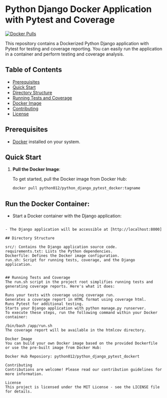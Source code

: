 # Python Django Docker Application with Pytest and Coverage

[![Docker Pulls](https://img.shields.io/docker/pulls/python012/python_django_pytest_docker)](https://hub.docker.com/r/python012/python_django_pytest_docker)

This repository contains a Dockerized Python Django application with Pytest for testing and coverage reporting. You can easily run the application in a container and perform testing and coverage analysis.

## Table of Contents

- [Prerequisites](#prerequisites)
- [Quick Start](#quick-start)
- [Directory Structure](#directory-structure)
- [Running Tests and Coverage](#running-tests-and-coverage)
- [Docker Image](#docker-image)
- [Contributing](#contributing)
- [License](#license)

## Prerequisites

- [Docker](https://www.docker.com/) installed on your system.

## Quick Start

1. **Pull the Docker Image**:

   To get started, pull the Docker image from Docker Hub:

   ```bash
   docker pull python012/python_django_pytest_docker:tagname
   
## Run the Docker Container:

- Start a Docker container with the Django application:

```docker run -p 8000:8000 python012/python_django_pytest_docker:tagname

- The Django application will be accessible at [http://localhost:8000]

## Directory Structure

src/: Contains the Django application source code.
requirements.txt: Lists the Python dependencies.
Dockerfile: Defines the Docker image configuration.
run.sh: Script for running tests, coverage, and the Django application.


## Running Tests and Coverage
The run.sh script in the project root simplifies running tests and generating coverage reports. Here's what it does:

Runs your tests with coverage using coverage run.
Generates a coverage report in HTML format using coverage html.
Runs Pytest for additional testing.
Starts your Django application with python manage.py runserver.
To execute these steps, run the following command within your Docker container:

/bin/bash /app/run.sh
The coverage report will be available in the htmlcov directory.

Docker Image
You can build your own Docker image based on the provided Dockerfile or use the pre-built image from Docker Hub:

Docker Hub Reposiory: python012/python_django_pytest_dockert

Contributing
Contributions are welcome! Please read our contribution guidelines for more information.

License
This project is licensed under the MIT License - see the LICENSE file for details.

